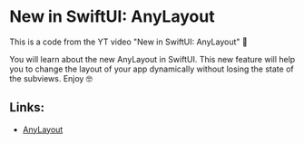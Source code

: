 # New in SwiftUI: AnyLayout

This is a code from the YT video "New in SwiftUI: AnyLayout" 🤗

You will learn about the new AnyLayout in SwiftUI. This new feature will help you to change the layout of your app dynamically without losing the state of the subviews. Enjoy 🤓

## Links:
- [AnyLayout](https://developer.apple.com/documentation/swiftui/anylayout)